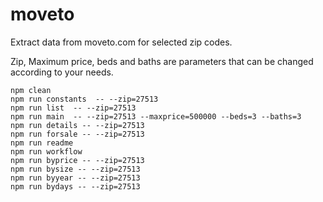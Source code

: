 # moveto
Extract data from moveto.com for selected zip codes.

Zip, Maximum price, beds and baths are parameters that can be changed according to your needs.

    npm clean
    npm run constants  -- --zip=27513
    npm run list  -- --zip=27513
    npm run main  -- --zip=27513 --maxprice=500000 --beds=3 --baths=3
    npm run details -- --zip=27513
    npm run forsale -- --zip=27513
    npm run readme
    npm run workflow
    npm run byprice -- --zip=27513
    npm run bysize -- --zip=27513
    npm run byyear -- --zip=27513
    npm run bydays -- --zip=27513
